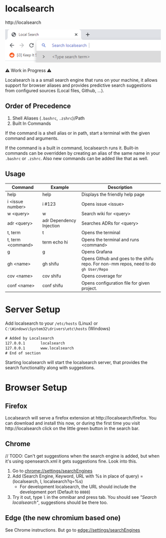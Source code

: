 # localsearch
http://localsearch

![Localsearch in Google Chrome's Search Bar](docs/assets/header.png)

⚠ Work in Progress ⚠

Localsearch is a a small search engine that runs on your machine, it allows support for browser aliases and provides predictive search suggestions from configured sources (Local files, Github, ...).

## Order of Precedence
1. Shell Aliases (`.bashrc`, `.zshrc`)/Path
2. Built In Commands

If the command is a shell alias or in path, start a terminal with the given command and arguments.

If the command is a built in command, localsearch runs it. Built-in commands can be overridden by creating an alias of the same name in your `.bashrc` or `.zshrc`. Also new commands can be added like that as well.

## Usage

Command | Example | Description
--- | --- | ---
help | help | Displays the friendly help page
i \<issue number> | i #123 | Opens issue \<issue>
w \<query> | w | Search wiki for \<query>
adr \<query> | adr Dependency Injection | Searches ADRs for \<query>
t, term | t | Opens the terminal
t, term \<command> | term echo hi | Opens the terminal and runs \<command>
g | g | Opens Grafana
gh \<name> | gh shifu | Opens Github and goes to the shifu repo. For non-mm repos, need to do `gh User/Repo`
cov \<name> | cov shifu | Opens coverage for 
conf \<name> | conf shifu | Opens configuration file for given project.

# Server Setup

Add localsearch to your `/etc/hosts` (Linux) or `C:\Windows\System32\drivers\etc\hosts` (Windows)

```
# Added by Localsearch
127.0.0.1       localsearch
127.0.0.1       www.localsearch
# End of section
```

Starting localsearch will start the localsearch server, that provides the search functionality along with suggestions.

# Browser Setup

## Firefox
Localsearch will serve a firefox extension at http://localsearch/firefox. You can download and install this now, or during the first time you visit http://localsearch click on the little green button in the search bar.

## Chrome
// TODO: Can't get suggestions when the search engine is added, but when it's using opensearch.xml it gets suggestions fine. Look into this.

1. Go to [chrome://settings/searchEngines](chrome://settings/searchEngines)
2. Add (Search Engine, Keyword, URL with %s in place of query) = (localsearch, l, localsearch?q=%s)
    - For development localsearch, the URL should include the development port (Default to `8080`) 
3. Try it out, type `l` in the omnibar and press tab. You should see *"Search localsearch"*, suggestions should be there too.

## Edge (the new chromium based one)

See Chrome instructions. But go to [edge://settings/searchEngines](edge://settings/searchEngines)
